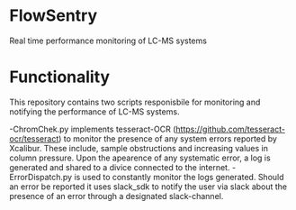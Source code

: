 # FlowSentry
Real time performance monitoring of LC-MS systems

# Functionality
This repository contains two scripts responisbile for monitoring and notifying the performance of LC-MS systems.

-ChromChek.py implements tesseract-OCR (https://github.com/tesseract-ocr/tesseract) to monitor the presence of any system errors reported by Xcalibur. These include, sample obstructions and increasing values in column pressure. Upon the apearence of any systematic error, a log is generated and shared to a divice connected to the internet.
-ErrorDispatch.py is used to constantly monitor the logs generated. Should an error be reported it uses slack_sdk to notify the user via slack about the presence of an error through a designated slack-channel.
